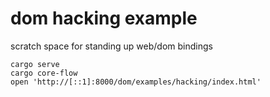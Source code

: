 # dom hacking example

scratch space for standing up web/dom bindings

```
cargo serve
cargo core-flow
open 'http://[::1]:8000/dom/examples/hacking/index.html'
```